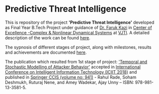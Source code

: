 # Predictive Threat Intelligence
This is repository of the project <b>'Predictive Threat Intelligence'</b> developed as Final Year B.Tech Project under guidance of [Dr. Faruk Kazi](https://scholar.google.co.in/citations?user=oa7QCAgAAAAJ&hl=en) in [Center of Excellence -Complex & Nonlinear Dynamical Systems](https://www.vjti.ac.in/images/coe-cnds/project/index.html) at [VJTI](https://www.vjti.ac.in/). A detailed description of the work can be found [here](https://imrahulr.github.io/machine%20learning/big%20data/kafka/cyber%20security/hmm/coe-cnds/2018/08/01/threat-intelligence.html).

The sypnosis of different stages of project, along with milestones, results and achievements are documented [here](https://soham97.github.io/Predictive-Threat-Intelligence/).

The publication which resulted from 1st stage of project: ['Temporal and Stochastic Modelling of Attacker Behavior'](https://link.springer.com/chapter/10.1007/978-981-13-3582-2_3) accepted in [International Conference on Intelligent Information Technology (ICIIT 2018)](http://www.iciit.in/) and published in [Springer CCIS (volume no: 941)](https://www.springer.com/series/7899) - Rahul Rade, Soham Deshmukh, Ruturaj Nene, and Amey Wadekar, Ajay Unny – ISBN: 978-981-13-3581-5.
